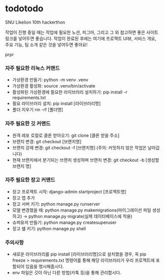 # todotodo
SNU Likelion 10th hackerthon

작업이 진행 중일 때는 작업에 필요한 노션, 피그마, 그리고 그 외 참고하면 좋은 사이트 링크를 넣어두면 좋습니다.
작업이 완료된 후에는 여기에 프로젝트 UI뷰, 서비스 개요, 주요 기능, 팀 소개 같은 것을 넣어두면 좋아요!

prpr

### 자주 필요한 리눅스 커맨드
- 가상환경 만들기: python -m venv .venv
- 가상환경 활성화: source .venv/bin/activate
- 활성화된 가상환경에 필요한 라이브러리 설치하기: pip install -r requirements.txt
- 필요 라이브러리 설치: pip install [라이브러리명]
- 폴더 지우기 rm -rf [폴더명]

### 자주 필요한 깃 커맨드
- 원격 레포 로컬로 클론 받아오기: git clone [클론 받을 주소]
- 브랜치 변경: git checkout [브랜치명]
- 브랜치 강제 변경: git checkout -f [브랜치명] (주의: 커밋하지 않은 작업은 날아갑니다)
- 현재 브랜치에서 분기되는 브랜치 생성하며 브랜치 변경: git checkout -b [생성할 브랜치 명]

### 자주 필요한 장고 커맨드
- 장고 프로젝트 시작: django-admin startproject [프로젝트명]
- 장고 앱 추가
- 장고 서버 키기: python manage.py runserver
- 모델 변경했을 때: python manage.py makemigrations(마이그레이션 파일 생성하고) -> python manage.py migrate(실제 데이터베이스에 적용)
- 슈퍼유저 만들기: python manage.py createsuperuser
- 장고 쉘 키기: python manage.py shell

### 주의사항
- 새로운 라이브러리를 pip install [라이브러리명]으로 설치했을 경우, 꼭 pip freeze > requirements.txt 명령어를 통해 해당 라이브러리가 우리 프로젝트에 포함되어 있음을 명시해줍시다.
- env 파일은 깃이 아닌 다른 방법(카톡 등)을 통해 관리합시다.
